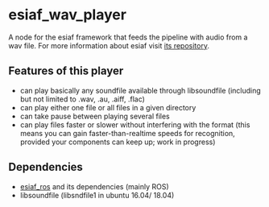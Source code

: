 # esiaf_wav_player
A node for the esiaf framework that feeds the pipeline with audio from a wav file.
For more information about esiaf visit [its repository](https://github.com/Slothologist/esiaf_ros).

## Features of this player

- can play basically any soundfile available through libsoundfile (including but not limited to .wav, .au, .aiff, .flac)
- can play either one file or all files in a given directory
- can take pause between playing several files
- can play files faster or slower without interfering with the format (this means you can gain faster-than-realtime speeds for recognition, provided your components can keep up; work in progress)


## Dependencies
- [esiaf_ros](https://github.com/Slothologist/esiaf_ros) and its dependencies (mainly ROS)
- libsoundfile (libsndfile1 in ubuntu 16.04/ 18.04)
